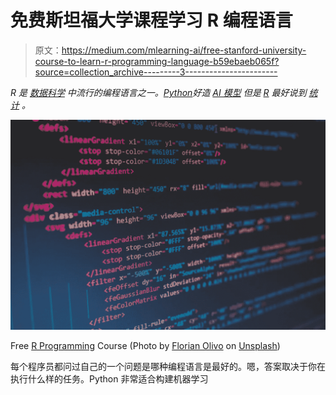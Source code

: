 # 免费斯坦福大学课程学习 R 编程语言

> 原文：<https://medium.com/mlearning-ai/free-stanford-university-course-to-learn-r-programming-language-b59ebaeb065f?source=collection_archive---------3----------------------->

*R 是* [*数据科学*](https://en.wikipedia.org/wiki/Data_science#:~:text=Data%20science%20is%20an%20interdisciplinary,broad%20range%20of%20application%20domains.) *中流行的编程语言之一。*[*Python*](https://www.python.org/)*好造* [*AI 模型*](https://www.intel.com/content/www/us/en/analytics/data-modeling.html) *但是* [*R*](https://en.wikipedia.org/wiki/R_(programming_language)) *最好说到* [*统计*](https://en.wikipedia.org/wiki/Statistics) *。*

![](img/dbdf739cd58ee999c14038e9b479ae91.png)

Free [R Programming](https://en.wikipedia.org/wiki/R_(programming_language)) Course (Photo by [Florian Olivo](https://unsplash.com/@florianolv?utm_source=unsplash&utm_medium=referral&utm_content=creditCopyText) on [Unsplash](https://unsplash.com/s/photos/programming?utm_source=unsplash&utm_medium=referral&utm_content=creditCopyText))

每个程序员都问过自己的一个问题是哪种编程语言是最好的。嗯，答案取决于你在执行什么样的任务。Python 非常适合构建机器学习
